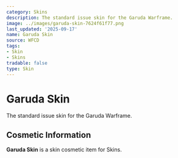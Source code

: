 ```yaml
---
category: Skins
description: The standard issue skin for the Garuda Warframe.
image: ../images/garuda-skin-7624f61f77.png
last_updated: '2025-09-17'
name: Garuda Skin
source: WFCD
tags:
- Skin
- Skins
tradable: false
type: Skin
---
```


# Garuda Skin

The standard issue skin for the Garuda Warframe.

## Cosmetic Information

**Garuda Skin** is a skin cosmetic item for Skins.

